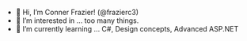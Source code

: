 - 👋 Hi, I’m Conner Frazier! (@frazierc3)
- 👀 I’m interested in ... too many things.
- 🌱 I’m currently learning ... C#, Design concepts, Advanced ASP.NET

<!---
frazierc3/frazierc3 is a ✨ special ✨ repository because its `README.md` (this file) appears on your GitHub profile.
You can click the Preview link to take a look at your changes.
--->
